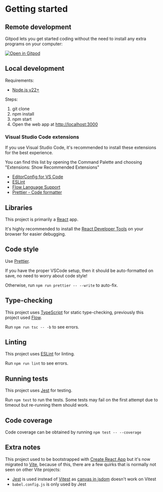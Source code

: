 # Getting started

## Remote development

Gitpod lets you get started coding without the need to install any extra programs on your computer:

[![Open in Gitpod](https://gitpod.io/button/open-in-gitpod.svg)](https://gitpod.io/#https://github.com/chicory-pizza/chicory-data)

## Local development

Requirements:

- [Node.js v22+](https://nodejs.org)

Steps:

1. git clone
2. npm install
3. npm start
4. Open the web app at <http://localhost:3000>

### Visual Studio Code extensions

If you use Visual Studio Code, it's recommended to install these extensions for the best experience.

You can find this list by opening the Command Palette and choosing "Extensions: Show Recommended Extensions"

- [EditorConfig for VS Code](https://marketplace.visualstudio.com/items?itemName=EditorConfig.EditorConfig)
- [ESLint](https://marketplace.visualstudio.com/items?itemName=dbaeumer.vscode-eslint)
- [Flow Language Support](https://marketplace.visualstudio.com/items?itemName=flowtype.flow-for-vscode)
- [Prettier - Code formatter](https://marketplace.visualstudio.com/items?itemName=esbenp.prettier-vscode)

## Libraries

This project is primarily a [React](https://react.dev) app.

It's highly recommended to install the [React Developer Tools](https://react.dev/learn/react-developer-tools) on your browser for easier debugging.

## Code style

Use [Prettier](https://prettier.io).

If you have the proper VSCode setup, then it should be auto-formatted on save, no need to worry about code style!

Otherwise, run `npm run prettier -- --write` to auto-fix.

## Type-checking

This project uses [TypeScript](https://www.typescriptlang.org) for static type-checking, previously this project used [Flow](https://flow.org).

Run `npm run tsc -- -b` to see errors.

## Linting

This project uses [ESLint](https://eslint.org) for linting.

Run `npm run lint` to see errors.

## Running tests

This project uses [Jest](https://jestjs.io) for testing.

Run `npm test` to run the tests. Some tests may fail on the first attempt due to timeout but re-running them should work.

## Code coverage

Code coverage can be obtained by running `npm test -- --coverage`

## Extra notes

This project used to be bootstrapped with [Create React App](https://create-react-app.dev/docs/getting-started/) but it's now migrated to [Vite](https://vitejs.dev), because of this, there are a few quirks that is normally not seen on other Vite projects:

- [Jest](https://jestjs.io) is used instead of [Vitest](https://vitest.dev) as [canvas in jsdom](https://github.com/vitest-dev/vitest/issues/740) doesn't work on Vitest
- `babel.config.js` is only used by Jest
